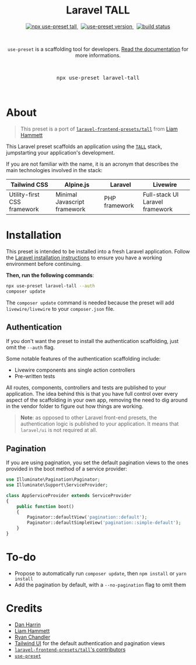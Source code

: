 <p align="center">
  <h1 align="center">Laravel TALL</h1>
  <p align="center">
    <a href="https://github.com/use-preset/use-preset/releases">
      <img alt="npx use-preset tall" src="https://img.shields.io/badge/use--preset-laravel--tall-blue?style=flat-square">
    </a>
    &nbsp;
    <a href="https://www.npmjs.com/package/use-preset">
      <img alt="use-preset version" src="https://img.shields.io/npm/v/use-preset?color=32c854&style=flat-square&label=use-preset">
    </a>
    &nbsp;
    <a href="https://github.com/use-preset/laravel-tall/actions">
      <img alt="build status" src="https://github.com/use-preset/laravel-tall/workflows/tests/badge.svg?style=flat-square" >
    </a>
  </p>
  <br />
  <p align="center">
    <code>use-preset</code> is a scaffolding tool for developers. <a href="https://docs.usepreset.dev/">Read the documentation</a> for more informations.
  </p>
  <br />
  <pre align="center">npx use-preset laravel-tall</pre>
  &nbsp;
<p>

# About

> This preset is a port of [`laravel-frontend-presets/tall`](https://github.com/laravel-frontend-presets/tall/) from [Liam Hammett](https://twitter.com/LiamHammett)

This Laravel preset scaffolds an application using the [`TALL`](https://tallstack.dev/) stack, jumpstarting your application's development.

If you are not familiar with the name, it is an acronym that describes the main technologies involved in the stack:

| Tailwind CSS                | Alpine.js                    | Laravel       | Livewire                        |
| --------------------------- | ---------------------------- | ------------- | ------------------------------- |
| Utility-first CSS framework | Minimal Javascript framework | PHP framework | Full-stack UI Laravel framework |

# Installation

This preset is intended to be installed into a fresh Laravel application. Follow the [Laravel installation instructions](https://laravel.com/docs/7.x/installation) to ensure you have a working environment before continuing.

**Then, run the following commands**:

```bash
npx use-preset laravel-tall --auth
composer update
```

The `composer update` command is needed because the preset will add `livewire/livewire` to your `composer.json` file.

## Authentication

If you don't want the preset to install the authentication scaffolding, just omit the `--auth` flag.

Some notable features of the authentication scaffolding include:

- Livewire components ans single action controllers
- Pre-written tests

All routes, components, controllers and tests are published to your application. The idea behind this is that you have full control over every aspect of the scaffolding in your own app, removing the need to dig around in the vendor folder to figure out how things are working.

> **Note**: as opposed to other Laravel front-end presets, the authentication logic is published to your application. It means that `laravel/ui` is not required at all.

## Pagination

If you are using pagination, you set the default pagination views to the ones provided in the boot method of a service provider:

```php
use Illuminate\Pagination\Paginator;
use Illuminate\Support\ServiceProvider;

class AppServiceProvider extends ServiceProvider
{
    public function boot()
    {
        Paginator::defaultView('pagination::default');
        Paginator::defaultSimpleView('pagination::simple-default');
    }
}
```

# To-do

- Propose to automatically run `composer update`, then `npm install` or `yarn install`
- Add the pagination by default, with a `--no-pagination` flag to omit them

# Credits

- [Dan Harrin](https://github.com/DanHarrin)
- [Liam Hammett](https://github.com/imliam)
- [Ryan Chandler](https://github.com/ryangjchandler)
- [Tailwind UI](https://tailwindui.com/) for the default authentication and pagination views
- [`laravel-frontend-presets/tall`'s contributors](https://github.com/laravel-frontend-presets/tall/contributors)
- [`use-preset`](https://github.com/use-preset/use-preset)

